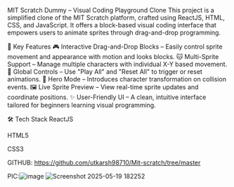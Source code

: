 MIT Scratch Dummy – Visual Coding Playground Clone
This project is a simplified clone of the MIT Scratch platform, crafted using ReactJS,
HTML, CSS, and JavaScript. It offers a block-based visual coding interface that empowers users to animate sprites through drag-and-drop programming.


🚀 Key Features
🎮 Interactive Drag-and-Drop Blocks – Easily control sprite movement and appearance with motion and looks blocks.
🐱 Multi-Sprite Support – Manage multiple characters with individual X-Y based movement.
🔁 Global Controls – Use "Play All" and "Reset All" to trigger or reset animations.
🦸 Hero Mode – Introduces character transformation on collision events.
🖼️ Live Sprite Preview – View real-time sprite updates and coordinate positions.
✨ User-Friendly UI – A clean, intuitive interface tailored for beginners learning visual programming.


🛠️ Tech Stack
ReactJS

HTML5

CSS3

GITHUB: https://github.com/utkarsh98710/Mit-scratch/tree/master

PIC:![image](https://github.com/user-attachments/assets/9f2509eb-810f-4920-9bda-0b5bac338d19)
![Screenshot 2025-05-19 182252](https://github.com/user-attachments/assets/1a4a07a8-9ffb-448c-9e08-9c5f2a0c13fa)


